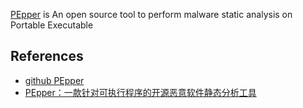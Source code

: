 [PEpper](https://github.com/0x0be/PEpper) is An open source tool to perform malware static analysis on Portable Executable

## References

- [github PEpper](https://github.com/0x0be/PEpper)
- [PEpper：一款针对可执行程序的开源恶意软件静态分析工具](https://www.freebuf.com/sectool/214265.html)